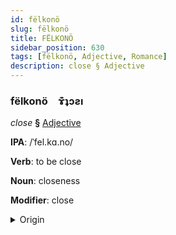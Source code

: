 ```yaml
---
id: fëlkonö
slug: fëlkonö
title: FËLKONÖ
sidebar_position: 630
tags: [fëlkonö, Adjective, Romance]
description: close § Adjective
---
```


### fëlkonö&emsp;<span kind="abugida">ɤ͊ʇɔƨı</span>

*close* **§** [Adjective](../../tags/Adjective)

**IPA**: /ˈfel.kɑ.no/

**Verb**: to be close

**Noun**: closeness

**Modifier**: close

<details>
    <summary>Origin</summary>
    Spanish cercano [θeɾˈka.no]<br/>
    <em>Romance Language Family</em>
</details>